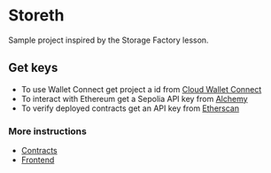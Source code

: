 # Storeth

Sample project inspired by the Storage Factory lesson.

## Get keys

- To use Wallet Connect get project a id from [Cloud Wallet Connect](https://cloud.walletconnect.com/sign-in)
- To interact with Ethereum get a Sepolia API key from [Alchemy](https://www.alchemy.com/)
- To verify deployed contracts get an API key from [Etherscan](https://docs.etherscan.io/getting-started/viewing-api-usage-statistics)

### More instructions

- [Contracts](https://github.com/pacelliv/storeth/tree/main/contracts)
- [Frontend](https://github.com/pacelliv/storeth/tree/main/frontend)
